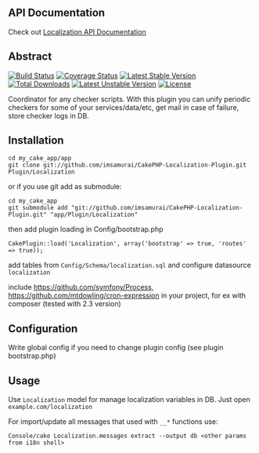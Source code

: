 ## API Documentation

Check out [Localization API Documentation](http://imsamurai.github.io/CakePHP-Localization-Plugin/docs/master/)

## Abstract

[![Build Status](https://travis-ci.org/imsamurai/CakePHP-Localization-Plugin.png)](https://travis-ci.org/imsamurai/CakePHP-Localization-Plugin) [![Coverage Status](https://coveralls.io/repos/imsamurai/CakePHP-Localization-Plugin/badge.png?branch=master)](https://coveralls.io/r/imsamurai/CakePHP-Localization-Plugin?branch=master) [![Latest Stable Version](https://poser.pugx.org/imsamurai/cakephp-localization/v/stable.png)](https://packagist.org/packages/imsamurai/cakephp-localization) [![Total Downloads](https://poser.pugx.org/imsamurai/cakephp-localization/downloads.png)](https://packagist.org/packages/imsamurai/cakephp-localization) [![Latest Unstable Version](https://poser.pugx.org/imsamurai/cakephp-localization/v/unstable.png)](https://packagist.org/packages/imsamurai/cakephp-localization) [![License](https://poser.pugx.org/imsamurai/cakephp-localization/license.png)](https://packagist.org/packages/imsamurai/cakephp-localization)

Coordinator for any checker scripts.
With this plugin you can unify periodic checkers for some of your services/data/etc,
get mail in case of failure, store checker logs in DB.

## Installation

	cd my_cake_app/app
	git clone git://github.com/imsamurai/CakePHP-Localization-Plugin.git Plugin/Localization

or if you use git add as submodule:

	cd my_cake_app
	git submodule add "git://github.com/imsamurai/CakePHP-Localization-Plugin.git" "app/Plugin/Localization"

then add plugin loading in Config/bootstrap.php

	CakePlugin::load('Localization', array('bootstrap' => true, 'routes' => true));

add tables from `Config/Schema/localization.sql` and configure datasource `localization`

include
https://github.com/symfony/Process,
https://github.com/mtdowling/cron-expression
 in your project, for ex with composer (tested with 2.3 version)

## Configuration

Write global config if you need to change plugin config (see plugin bootstrap.php)

## Usage

Use `Localization` model for manage localization variables in DB.
Just open `example.com/localization`

For import/update all messages that used with `__*` functions use:

	Console/cake Localization.messages extract --output db <other params from i18n shell>